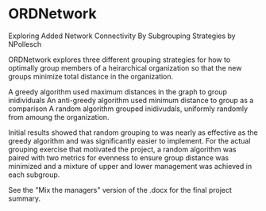 # ORDNetwork
Exploring Added Network Connectivity By Subgrouping Strategies by NPollesch

ORDNetwork explores three different grouping strategies for how to optimally group members of
a heirarchical organization so that the new groups minimize total distance in the organization.

A greedy algorithm used maximum distances in the graph to group inidividuals
An anti-greedy algorithm used minimum distance to group as a comparison
A random algorithm grouped inidivudals, uniformly randomly from amoung the organization.

Initial results showed that random grouping to was nearly as effective as the greedy algorithm and was
significantly easier to implement.  For the actual grouping exercise that motivated the project, a random algorithm 
was paired with two metrics for evenness to ensure group distance was minimized and a mixture of upper and lower
management was achieved in each subgroup.

See the "Mix the managers" version of the .docx for the final project summary.
